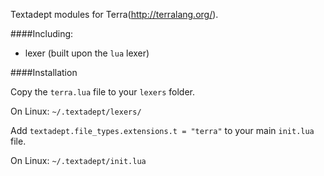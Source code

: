 Textadept modules for Terra(http://terralang.org/).

####Including:
- lexer (built upon the `lua` lexer)

####Installation

Copy the `terra.lua` file to your `lexers` folder.

On Linux: `~/.textadept/lexers/`

Add `textadept.file_types.extensions.t = "terra"` to your main `init.lua` file.

On Linux: `~/.textadept/init.lua`